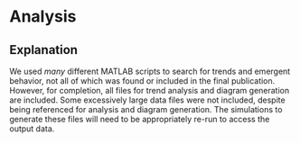 # Analysis

## Explanation
We used *many* different MATLAB scripts to search for trends and emergent behavior, not all of which was found or included in the final publication. However, for completion, all files for trend analysis and diagram generation are included. Some excessively large data files were not included, despite being referenced for analysis and diagram generation. The simulations to generate these files will need to be appropriately re-run to access the output data.